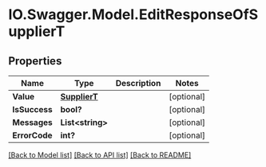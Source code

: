 # IO.Swagger.Model.EditResponseOfSupplierT
## Properties

Name | Type | Description | Notes
------------ | ------------- | ------------- | -------------
**Value** | [**SupplierT**](SupplierT.md) |  | [optional] 
**IsSuccess** | **bool?** |  | [optional] 
**Messages** | **List&lt;string&gt;** |  | [optional] 
**ErrorCode** | **int?** |  | [optional] 

[[Back to Model list]](../README.md#documentation-for-models) [[Back to API list]](../README.md#documentation-for-api-endpoints) [[Back to README]](../README.md)

